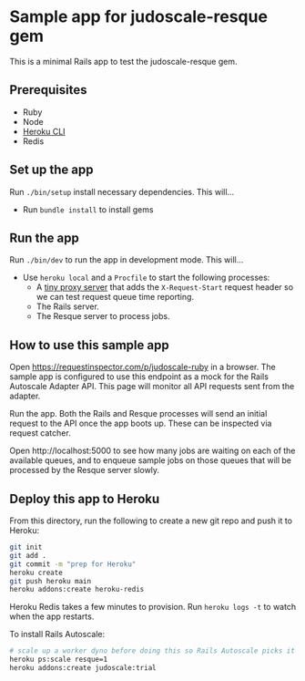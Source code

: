 # Sample app for judoscale-resque gem

This is a minimal Rails app to test the judoscale-resque gem.

## Prerequisites

- Ruby
- Node
- [Heroku CLI](https://devcenter.heroku.com/articles/heroku-cli)
- Redis

## Set up the app

Run `./bin/setup` install necessary dependencies. This will...

- Run `bundle install` to install gems

## Run the app

Run `./bin/dev` to run the app in development mode. This will...

- Use `heroku local` and a `Procfile` to start the following processes:
  - A [tiny proxy server](https://github.com/judoscale/judoscale-adapter-proxy-server) that adds the `X-Request-Start` request header so we can test request queue time reporting.
  - The Rails server.
  - The Resque server to process jobs.

## How to use this sample app

Open https://requestinspector.com/p/judoscale-ruby in a browser. The sample app is configured to use this endpoint as a mock for the Rails Autoscale Adapter API. This page will monitor all API requests sent from the adapter.

Run the app. Both the Rails and Resque processes will send an initial request to the API once the app boots up. These can be inspected via request catcher.

Open http://localhost:5000 to see how many jobs are waiting on each of the available queues, and to enqueue sample jobs on those queues that will be processed by the Resque server slowly.

## Deploy this app to Heroku

From this directory, run the following to create a new git repo and push it to Heroku:

```sh
git init
git add .
git commit -m "prep for Heroku"
heroku create
git push heroku main
heroku addons:create heroku-redis
```

Heroku Redis takes a few minutes to provision. Run `heroku logs -t` to watch when the app restarts.

To install Rails Autoscale:

```sh
# scale up a worker dyno before doing this so Rails Autoscale picks it up
heroku ps:scale resque=1
heroku addons:create judoscale:trial
```
